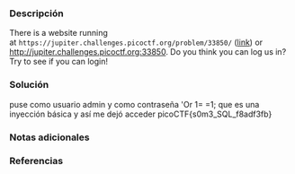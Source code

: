 ### Descripción 
There is a website running at `https://jupiter.challenges.picoctf.org/problem/33850/` ([link](https://jupiter.challenges.picoctf.org/problem/33850/)) or http://jupiter.challenges.picoctf.org:33850. Do you think you can log us in? Try to see if you can login!
### Solución 
puse como usuario admin y como contraseña 'Or 1= =1;  que es una inyección básica y así me dejó acceder
picoCTF{s0m3_SQL_f8adf3fb}
### Notas adicionales
### Referencias